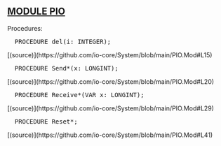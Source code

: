 
## [MODULE PIO](https://github.com/io-core/System/blob/main/PIO.Mod)

Procedures:


<pre>  PROCEDURE del(i: INTEGER);</pre> [(source)](https://github.com/io-core/System/blob/main/PIO.Mod#L15)


<pre>  PROCEDURE Send*(x: LONGINT);</pre> [(source)](https://github.com/io-core/System/blob/main/PIO.Mod#L20)


<pre>  PROCEDURE Receive*(VAR x: LONGINT);</pre> [(source)](https://github.com/io-core/System/blob/main/PIO.Mod#L29)


<pre>  PROCEDURE Reset*;</pre> [(source)](https://github.com/io-core/System/blob/main/PIO.Mod#L41)

